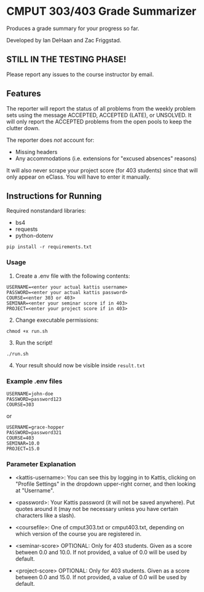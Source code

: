 # CMPUT 303/403 Grade Summarizer

Produces a grade summary for your progress so far.

Developed by Ian DeHaan and Zac Friggstad.

## STILL IN THE TESTING PHASE!
Please report any issues to the course instructor by email.

## Features
The reporter will report the status of all problems from the weekly problem sets using the message ACCEPTED, ACCEPTED (LATE), or UNSOLVED. It will only report the ACCEPTED problems from the open pools to keep the clutter down.

The reporter does *not* account for:
* Missing headers
* Any accommodations (i.e. extensions for "excused absences" reasons)

It will also never scrape your project score (for 403 students) since that will only appear on eClass. You will have to enter it manually.

## Instructions for Running

Required nonstandard libraries:
* bs4
* requests
* python-dotenv

```
pip install -r requirements.txt
```

### Usage

1) Create a .env file with the following contents:
   
```
USERNAME=<enter your actual kattis username>
PASSWORD=<enter your actual kattis password>
COURSE=<enter 303 or 403>
SEMINAR=<enter your seminar score if in 403>
PROJECT=<enter your project score if in 403>
```

2) Change executable permissions:
   
```
chmod +x run.sh
```

3) Run the script!
   
```
./run.sh
```

4) Your result should now be visible inside ```result.txt```

### Example .env files

    USERNAME=john-doe
    PASSWORD=password123
    COURSE=303

or

    USERNAME=grace-hopper
    PASSWORD=password321
    COURSE=403
    SEMINAR=10.0
    PROJECT=15.0

### Parameter Explanation
* \<kattis-username\>:
You can see this by logging in to Kattis, clicking on "Profile Settings" in the dropdown upper-right corner, and then looking at "Username".

* \<password\>:
Your Kattis password (it will not be saved anywhere). Put quotes around it (may not be necessary unless you have certain characters like a slash).

* \<coursefile\>:
One of cmput303.txt or cmput403.txt, depending on which version of the course you are registered in.

* \<seminar-score\> OPTIONAL:
Only for 403 students. Given as a score between 0.0 and 10.0. If not provided, a value of 0.0 will be used by default.

* \<project-score\> OPTIONAL:
Only for 403 students. Given as a score between 0.0 and 15.0. If not provided, a value of 0.0 will be used by default.